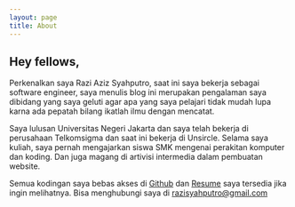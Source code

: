 ```yaml
---
layout: page
title: About
---
```


## [](#header-2)Hey fellows,
Perkenalkan saya Razi Aziz Syahputro, saat ini saya bekerja sebagai software engineer, saya menulis blog ini merupakan pengalaman saya dibidang yang saya geluti agar apa yang saya pelajari tidak mudah lupa karna ada pepatah bilang ikatlah ilmu dengan mencatat.

Saya lulusan Universitas Negeri Jakarta dan saya telah bekerja di perusahaan Telkomsigma dan saat ini bekerja di Unsircle. Selama saya kuliah, saya pernah mengajarkan siswa SMK mengenai perakitan komputer dan koding. Dan juga magang di artivisi intermedia dalam pembuatan website.

Semua kodingan saya bebas akses di [Github](https://github.com/razidev) dan [Resume](https://razidev.github.io/resume/) saya tersedia jika ingin melihatnya. Bisa menghubungi saya di [razisyahputro@gmail.com](mailto:razisyahputro@gmail.com)